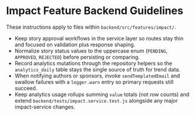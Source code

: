 # Impact Feature Backend Guidelines

These instructions apply to files within `backend/src/features/impact/`.

- Keep story approval workflows in the service layer so routes stay thin and focused on validation plus response shaping.
- Normalize story status values to the uppercase enum (`PENDING`, `APPROVED`, `REJECTED`) before persisting or comparing.
- Record analytics mutations through the repository helpers so the `analytics_daily` table stays the single source of truth for trend data.
- When notifying authors or sponsors, invoke `sendTemplatedEmail` and swallow failures with a `logger.warn` entry so primary requests still succeed.
- Keep analytics usage rollups summing `value` totals (not row counts) and extend `backend/tests/impact.service.test.js` alongside any major impact-service changes.
